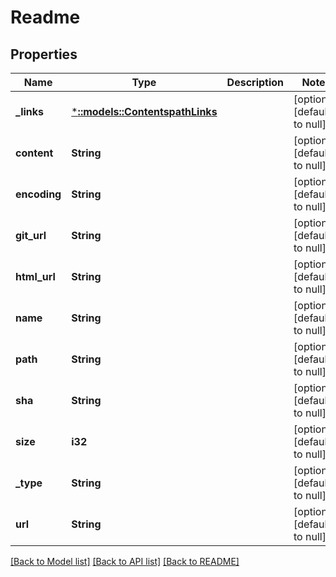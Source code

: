 # Readme

## Properties
Name | Type | Description | Notes
------------ | ------------- | ------------- | -------------
**_links** | [***::models::ContentspathLinks**](contentspath__links.md) |  | [optional] [default to null]
**content** | **String** |  | [optional] [default to null]
**encoding** | **String** |  | [optional] [default to null]
**git_url** | **String** |  | [optional] [default to null]
**html_url** | **String** |  | [optional] [default to null]
**name** | **String** |  | [optional] [default to null]
**path** | **String** |  | [optional] [default to null]
**sha** | **String** |  | [optional] [default to null]
**size** | **i32** |  | [optional] [default to null]
**_type** | **String** |  | [optional] [default to null]
**url** | **String** |  | [optional] [default to null]

[[Back to Model list]](../README.md#documentation-for-models) [[Back to API list]](../README.md#documentation-for-api-endpoints) [[Back to README]](../README.md)


